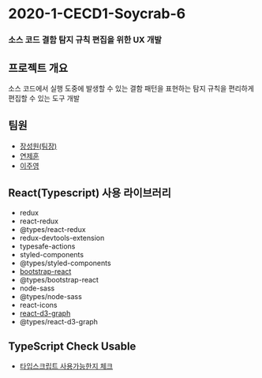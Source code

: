 # 2020-1-CECD1-Soycrab-6
### 소스 코드 결함 탐지 규칙 편집을 위한 UX 개발

## 프로젝트 개요
소스 코드에서 실행 도중에 발생할 수 있는 결함 패턴을 표현하는 탐지 규칙을 편리하게 편집할 수 있는 도구 개발

## 팀원
- [장성원(팀장)](https://github.com/godwon2095)  
- [연제훈](https://github.com/YJHoon)  
- [이주영](https://github.com/JuYeong0413)

## React(Typescript) 사용 라이브러리
- redux
- react-redux
- @types/react-redux
- redux-devtools-extension
- typesafe-actions
- styled-components
- @types/styled-components
- [bootstrap-react](https://react-bootstrap.github.io/)
- @types/bootstrap-react
- node-sass
- @types/node-sass
- react-icons
- [react-d3-graph](https://github.com/danielcaldas/react-d3-graph)
- @types/react-d3-graph

## TypeScript Check Usable
- [타입스크립트 사용가능한지 체크](https://microsoft.github.io/TypeSearch/)
